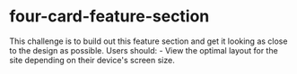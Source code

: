 # four-card-feature-section
 This challenge is to build out this feature section and get it looking as close to the design as possible. Users should:  - View the optimal layout for the site depending on their device's screen size.
